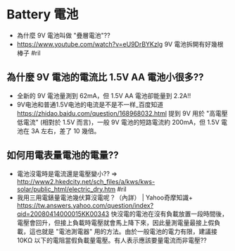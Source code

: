 # Battery 電池

  - 為什麼 9V 電池叫做 "疊層電池"??
  - https://www.youtube.com/watch?v=eU9DrBYKzlg 9V 電池拆開有好幾根棒子 #ril

## 為什麼 9V 電池的電流比 1.5V AA 電池小很多??

  - 全新的 9V 電池量測到 62mA，但 1.5V AA 電池卻能量到 2.2A!!
  - 9V电池和普通1.5V电池的电流是不是不一样_百度知道 https://zhidao.baidu.com/question/168968032.html 提到 9V 用於 "高電壓低電流" (相對於 1.5V 而言)，一般 9V 電池的短路電流約 200mA，但 1.5V 電池在 3A 左右，差了 10 幾倍。

## 如何用電表量電池的電量??

  - 電池沒電時是電流還是電壓變小?? => http://www2.hkedcity.net/sch_files/a/kws/kws-solar/public_html/electric_dry.htm #ril
  - 我用三用電錶量電池幾伏算沒電呢？（內詳） | Yahoo奇摩知識+ https://tw.answers.yahoo.com/question/index?qid=20080414000015KK00343 快沒電的電池在沒有負載放置一段時間後，電壓會回升，但接上負載時電壓就會馬上降下來，因此量測電量最接上假負載，這也就是 "電池測電器" 用的方法。由於一般電池的電力有限，建議接 10KΩ 以下的電阻當假負載量電壓。有人表示應該要量電流而非電壓??

